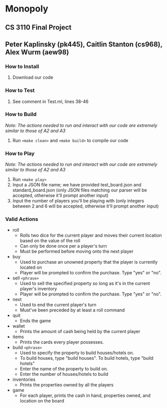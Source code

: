 # Monopoly
## CS 3110 Final Project
## Peter Kaplinsky (pk445), Caitlin Stanton (cs968), Alex Wurm (aew98)

### How to Install
1. Download our code

### How to Test
1. See comment in Test.ml, lines 38-46

### How to Build
_Note: The actions needed to run and interact with our code are extremely similar
to those of A2 and A3_
1. Run `<make clean>` and `<make build>` to compile our code

### How to Play
_Note: The actions needed to run and interact with our code are extremely similar
to those of A2 and A3_
1. Run `<make play>`
2. Input a JSON file name; we have provided test_board.json and standard_board.json 
(only JSON files matching our parser will be accepted, otherwise it'll prompt another
input)
3. Input the number of players you'll be playing with (only integers between 2 and 6 
will be accepted, otherwise it'll prompt another input)

### Valid Actions
* roll 
  * Rolls two dice for the current player and moves their current location based 
on the value of the roll
  * Can only be done once per a player's turn
  * Must be performed before moving onto the next player
* buy
  * Used to purchase an unowned property that the player is currently located on
  * Player will be prompted to confirm the purchase. Type "yes" or "no".
* sell `<phrase>`
  * Used to sell the specified property so long as it's in the current player's inventory
  * Player will be prompted to confirm the purchase. Type "yes" or "no".
* next
  * Used to end the current player's turn
  * Must've been preceded by at least a roll command
* quit
  * Ends the game
* wallet
  * Prints the amount of cash being held by the current player
* items
  * Prints the cards every player possesses.
* build `<phrase>`
  * Used to specify the property to build houses/hotels on.
  * To build houses, type "build houses". To build hotels, type "build hotels"
  * Enter the name of the property to build on.
  * Enter the number of houses/hotels to build
* inventories
  * Prints the properties owned by all the players
* game
  * For each player, prints the cash in hand, properties owned, and location on
    the board

